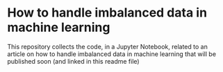 # How to handle imbalanced data in machine learning
This repository collects the code, in a Jupyter Notebook, related to an article on how to handle imbalanced data in machine learning that will be published soon (and linked in this readme file)